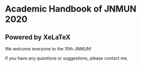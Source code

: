# Academic Handbook of JNMUN 2020

## Powered by XeLaTeX

We welcome everyone to the 10th JNMUN!

If you have any questions or suggestions, please contact me.